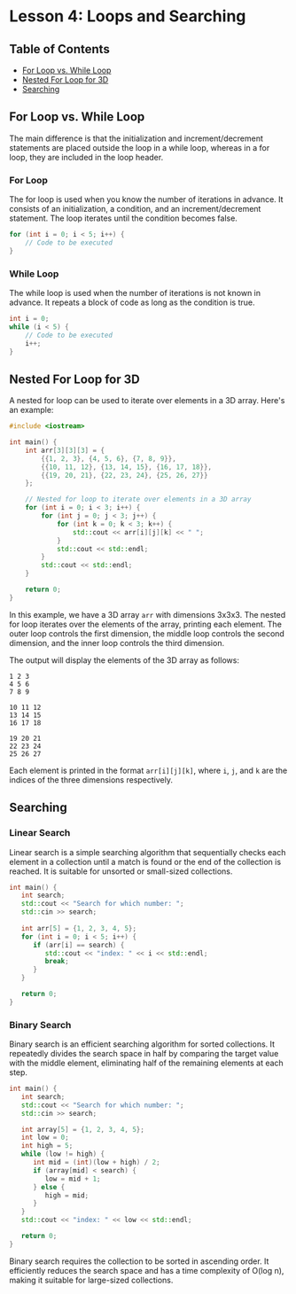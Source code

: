 # Lesson 4: Loops and Searching

## Table of Contents
- [For Loop vs. While Loop](#for-loop-vs-while-loop)
- [Nested For Loop for 3D](#nested-for-loop-for-3D)
- [Searching](#searching)


## For Loop vs. While Loop

The main difference is that the initialization and increment/decrement statements are placed outside the loop in a while loop, whereas in a for loop, they are included in the loop header.

### For Loop 

The for loop is used when you know the number of iterations in advance. It consists of an initialization, a condition, and an increment/decrement statement. The loop iterates until the condition becomes false.

``` cpp
for (int i = 0; i < 5; i++) {
    // Code to be executed
}
```

### While Loop 

The while loop is used when the number of iterations is not known in advance. It repeats a block of code as long as the condition is true.

``` cpp 
int i = 0;
while (i < 5) {
    // Code to be executed
    i++;
}
```

## Nested For Loop for 3D


A nested for loop can be used to iterate over elements in a 3D array. Here's an example:

``` cpp
#include <iostream>

int main() {
    int arr[3][3][3] = {
        {{1, 2, 3}, {4, 5, 6}, {7, 8, 9}},
        {{10, 11, 12}, {13, 14, 15}, {16, 17, 18}},
        {{19, 20, 21}, {22, 23, 24}, {25, 26, 27}}
    };

    // Nested for loop to iterate over elements in a 3D array
    for (int i = 0; i < 3; i++) {
        for (int j = 0; j < 3; j++) {
            for (int k = 0; k < 3; k++) {
                std::cout << arr[i][j][k] << " ";
            }
            std::cout << std::endl;
        }
        std::cout << std::endl;
    }

    return 0;
}
```

In this example, we have a 3D array `arr` with dimensions 3x3x3. The nested for loop iterates over the elements of the array, printing each element. The outer loop controls the first dimension, the middle loop controls the second dimension, and the inner loop controls the third dimension.

The output will display the elements of the 3D array as follows:

```
1 2 3
4 5 6
7 8 9

10 11 12
13 14 15
16 17 18

19 20 21
22 23 24
25 26 27
```

Each element is printed in the format `arr[i][j][k]`, where `i`, `j`, and `k` are the indices of the three dimensions respectively.

## Searching

### Linear Search

Linear search is a simple searching algorithm that sequentially checks each element in a collection until a match is found or the end of the collection is reached. It is suitable for unsorted or small-sized collections.

``` cpp
int main() {
   int search;
   std::cout << "Search for which number: ";
   std::cin >> search; 
   
   int arr[5] = {1, 2, 3, 4, 5};
   for (int i = 0; i < 5; i++) {
      if (arr[i] == search) {
         std::cout << "index: " << i << std::endl;
         break;
      }
   }

   return 0;
}
```

### Binary Search 

Binary search is an efficient searching algorithm for sorted collections. It repeatedly divides the search space in half by comparing the target value with the middle element, eliminating half of the remaining elements at each step.

``` cpp
int main() {
   int search;
   std::cout << "Search for which number: ";
   std::cin >> search; 

   int array[5] = {1, 2, 3, 4, 5};
   int low = 0; 
   int high = 5;
   while (low != high) {
      int mid = (int)(low + high) / 2;
      if (array[mid] < search) {
         low = mid + 1; 
      } else {
         high = mid; 
      }
   }
   std::cout << "index: " << low << std::endl;

   return 0;
}
```

Binary search requires the collection to be sorted in ascending order. It efficiently reduces the search space and has a time complexity of O(log n), making it suitable for large-sized collections.
